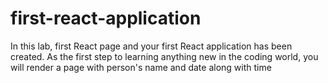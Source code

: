 # first-react-application
In this lab,  first React page and your first React application has been created. 
As the first step to learning anything new in the coding world, you will render a page with person's name and date along with time
